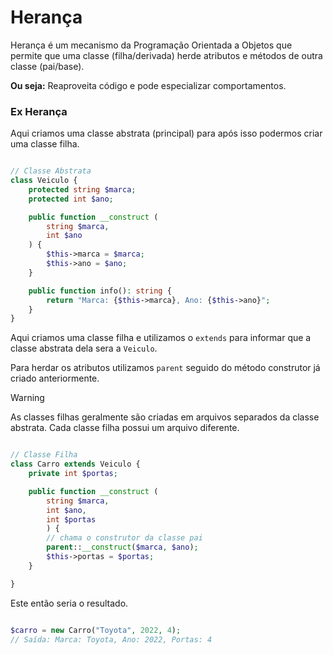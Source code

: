 # Herança

Herança é um mecanismo da Programação Orientada a Objetos que permite que uma classe (filha/derivada) herde atributos e métodos de outra classe (pai/base).

**Ou seja:** Reaproveita código e pode especializar comportamentos.

### Ex Herança

Aqui criamos uma classe abstrata (principal) para após isso podermos criar uma classe filha.

```php

// Classe Abstrata
class Veiculo {
    protected string $marca;
    protected int $ano;

    public function __construct (
        string $marca, 
        int $ano
    ) {
        $this->marca = $marca;
        $this->ano = $ano;
    }

    public function info(): string {
        return "Marca: {$this->marca}, Ano: {$this->ano}";
    }
}

```

Aqui criamos uma classe filha e utilizamos o ``extends`` para informar que a classe abstrata dela sera a  ``Veiculo``.

Para herdar os atributos utilizamos ``parent`` seguido do método construtor já criado anteriormente.

> [!WARNING]
> As classes filhas geralmente são criadas em arquivos separados da classe abstrata. Cada classe filha possui um arquivo diferente.

```php

// Classe Filha
class Carro extends Veiculo {
    private int $portas;

    public function __construct (
        string $marca, 
        int $ano, 
        int $portas
        ) {
        // chama o construtor da classe pai
        parent::__construct($marca, $ano); 
        $this->portas = $portas;
    }

}

```
Este então seria o resultado.

```php

$carro = new Carro("Toyota", 2022, 4);
// Saída: Marca: Toyota, Ano: 2022, Portas: 4

```
